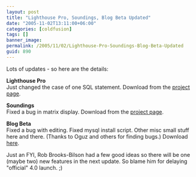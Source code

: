 ```yaml
---
layout: post
title: "Lighthouse Pro, Soundings, Blog Beta Updated"
date: "2005-11-02T13:11:00+06:00"
categories: [coldfusion]
tags: []
banner_image: 
permalink: /2005/11/02/Lighthouse-Pro-Soundings-Blog-Beta-Updated
guid: 890
---
```


Lots of updates - so here are the details:

<b>Lighthouse Pro</b><br>
Just changed the case of one SQL statement. Download from the <a href="http://ray.camdenfamily.com/projects/lhp">project page</a>.

<b>Soundings</b><br>
Fixed a bug in matrix display. Download from the <a href="http://ray.camdenfamily.com/projects/soundings">project page</a>.

<b>Blog Beta</b><br>
Fixed a bug with editing. Fixed mysql install script. Other misc small stuff here and there. (Thanks to Oguz and others for finding bugs.) Download <a href="http://ray.camdenfamily.com/downloads/blogbeta.zip">here</a>.

Just an FYI, Rob Brooks-Bilson had a few good ideas so there will be one (maybe two) new features in the next update. So blame him for delaying "official" 4.0 launch. ;)